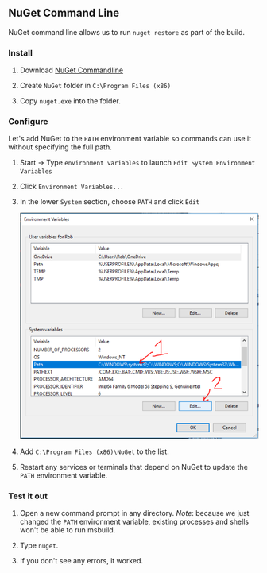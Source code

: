 ## NuGet Command Line


NuGet command line allows us to run `nuget restore` as part of the build.


### Install


1. Download [NuGet Commandline](https://dist.nuget.org/index.html)

2. Create `NuGet` folder in `C:\Program Files (x86)`

3. Copy `nuget.exe` into the folder.


### Configure


Let's add NuGet to the `PATH` environment variable so commands can use it without specifying the full path.

1. Start -> Type `environment variables` to launch `Edit System Environment Variables`

2. Click `Environment Variables...`

3. In the lower `System` section, choose `PATH` and click `Edit`

    ![PATH environment var](images/05-MSBUILD/1-path-env-var.png)

4. Add `C:\Program Files (x86)\NuGet` to the list.

5. Restart any services or terminals that depend on NuGet to update the `PATH` environment variable.


### Test it out


1. Open a new command prompt in any directory.  *Note*: because we just changed the `PATH` environment variable, existing processes and shells won't be able to run msbuild.

2. Type `nuget`.

3. If you don't see any errors, it worked.
